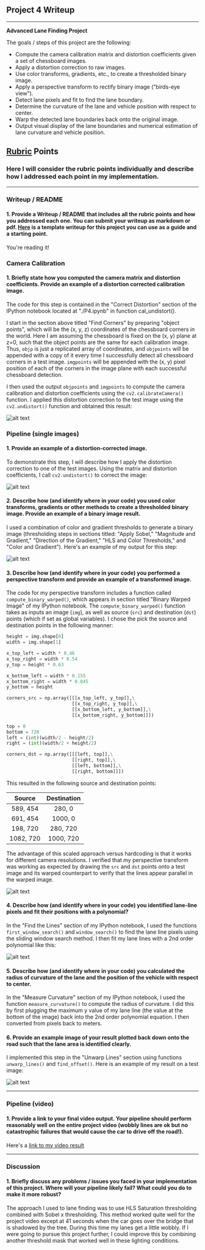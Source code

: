 ## Project 4 Writeup

---

**Advanced Lane Finding Project**

The goals / steps of this project are the following:

* Compute the camera calibration matrix and distortion coefficients given a set of chessboard images.
* Apply a distortion correction to raw images.
* Use color transforms, gradients, etc., to create a thresholded binary image.
* Apply a perspective transform to rectify binary image ("birds-eye view").
* Detect lane pixels and fit to find the lane boundary.
* Determine the curvature of the lane and vehicle position with respect to center.
* Warp the detected lane boundaries back onto the original image.
* Output visual display of the lane boundaries and numerical estimation of lane curvature and vehicle position.

[//]: # (Image References)

[image1]: ./output_images/undistort_output.png "Undistorted"
[image2]: ./output_images/undistorted_image.png "Road Transformed"
[image3]: ./output_images/stacked_thresholds.png "Binary Example"
[image4]: ./output_images/perspective_transform.png "Warp Example"
[image5]: ./examples/color_fit_lines.jpg "Fit Visual"
[image6]: ./output_images/output.png "Output"


## [Rubric](https://review.udacity.com/#!/rubrics/571/view) Points

### Here I will consider the rubric points individually and describe how I addressed each point in my implementation.  

---

### Writeup / README

#### 1. Provide a Writeup / README that includes all the rubric points and how you addressed each one.  You can submit your writeup as markdown or pdf.  [Here](https://github.com/udacity/CarND-Advanced-Lane-Lines/blob/master/writeup_template.md) is a template writeup for this project you can use as a guide and a starting point.  

You're reading it!

### Camera Calibration

#### 1. Briefly state how you computed the camera matrix and distortion coefficients. Provide an example of a distortion corrected calibration image.

The code for this step is contained in the "Correct Distortion" section of the IPython notebook located at "./P4.ipynb" in function cal_undistort().  

I start in the section above titled "Find Corners" by preparing "object points", which will be the (x, y, z) coordinates of the chessboard corners in the world. Here I am assuming the chessboard is fixed on the (x, y) plane at z=0, such that the object points are the same for each calibration image.  Thus, `objp` is just a replicated array of coordinates, and `objpoints` will be appended with a copy of it every time I successfully detect all chessboard corners in a test image.  `imgpoints` will be appended with the (x, y) pixel position of each of the corners in the image plane with each successful chessboard detection.  

I then used the output `objpoints` and `imgpoints` to compute the camera calibration and distortion coefficients using the `cv2.calibrateCamera()` function.  I applied this distortion correction to the test image using the `cv2.undistort()` function and obtained this result: 

![alt text][image1]

### Pipeline (single images)

#### 1. Provide an example of a distortion-corrected image.

To demonstrate this step, I will describe how I apply the distortion correction to one of the test images.  Using the matrix and distortion coefficients, I call `cv2.undistort()` to correct the image:

![alt text][image2]

#### 2. Describe how (and identify where in your code) you used color transforms, gradients or other methods to create a thresholded binary image.  Provide an example of a binary image result.

I used a combination of color and gradient thresholds to generate a binary image (thresholding steps in sections titled: "Apply Sobel," "Magnitude and Gradient," "Direction of the Gradient," "HLS and Color Thresholds," and "Color and Gradient").  Here's an example of my output for this step:

![alt text][image3]

#### 3. Describe how (and identify where in your code) you performed a perspective transform and provide an example of a transformed image.

The code for my perspective transform includes a function called `compute_binary_warped()`, which appears in section titled "Binary Warped Image" of my IPython notebook.  The `compute_binary_warped()` function takes as inputs an image (`img`), as well as source (`src`) and destination (`dst`) points (which if set as global variables).  I chose the pick the source and destination points in the following manner:

```python
height = img.shape[0]
width = img.shape[1]

x_top_left = width * 0.46
x_top_right = width * 0.54
y_top = height * 0.63

x_bottom_left = width * 0.155
x_bottom_right = width * 0.845
y_bottom = height

corners_src = np.array([[[x_top_left, y_top]],\
                        [[x_top_right, y_top]],\
                        [[x_bottom_left, y_bottom]],\
                        [[x_bottom_right, y_bottom]]])

top = 0
bottom = 720
left = (int)(width/2 - height/2)
right = (int)(width/2 + height/2)

corners_dst = np.array([[[left, top]],\
                        [[right, top]],\
                        [[left, bottom]],\
                        [[right, bottom]]])
```

This resulted in the following source and destination points:

| Source        | Destination   | 
|:-------------:|:-------------:| 
| 589, 454      | 280, 0        | 
| 691, 454      | 1000, 0       |
| 198, 720      | 280, 720      |
| 1082, 720     | 1000, 720     |

The advantage of this scaled approach versus hardcoding is that it works for different camera resolutions.  I verified that my perspective transform was working as expected by drawing the `src` and `dst` points onto a test image and its warped counterpart to verify that the lines appear parallel in the warped image.

![alt text][image4]

#### 4. Describe how (and identify where in your code) you identified lane-line pixels and fit their positions with a polynomial?

In the "Find the Lines" section of my IPython notebook, I used the functions `first_window_search()` and `window_search()` to find the lane line pixels using the sliding window search method.  I then fit my lane lines with a 2nd order polynomial like this:

![alt text][image5]

#### 5. Describe how (and identify where in your code) you calculated the radius of curvature of the lane and the position of the vehicle with respect to center.

In the "Measure Curvature" section of my IPython notebook, I used the function `measure_curvature()` to compute the radius of curvature.  I did this by first plugging the maximum y value of my lane line (the value at the bottom of the image) back into the 2nd order polynomial equation.  I then converted from pixels back to meters.

#### 6. Provide an example image of your result plotted back down onto the road such that the lane area is identified clearly.

I implemented this step in the "Unwarp Lines" section using functions `unwarp_lines()` and `find_offset()`.  Here is an example of my result on a test image:

![alt text][image6]

---

### Pipeline (video)

#### 1. Provide a link to your final video output.  Your pipeline should perform reasonably well on the entire project video (wobbly lines are ok but no catastrophic failures that would cause the car to drive off the road!).

Here's a [link to my video result](./output_images/project_video_output.mp4)

---

### Discussion

#### 1. Briefly discuss any problems / issues you faced in your implementation of this project.  Where will your pipeline likely fail?  What could you do to make it more robust?

The approach I used to lane finding was to use HLS Saturation thresholding combined with Sobel x thresholding.  This method worked quite well for the project video except at 41 seconds when the car goes over the bridge that is shadowed by the tree.  During this time my lanes get a little wobbly.  If I were going to pursue this project further, I could improve this by combining another threshold mask that worked well in these lighting conditions.
